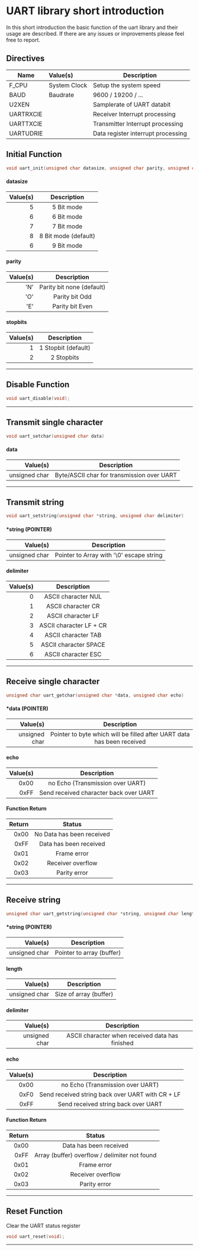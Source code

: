 # UART library short introduction

In this short introduction the basic function of the uart library and their usage are described. If there are any issues or improvements please feel free to report.

## Directives

| Name          | Value(s)            | Description                        |
|---------------|:--------------------|------------------------------------|
| F_CPU         | System Clock        | Setup the system speed             |
| BAUD          | Baudrate            | 9600 / 19200 / ...                 |
| U2XEN         |                     | Samplerate of UART databit         |
| UARTRXCIE     |                     | Receiver Interrupt processing      |
| UARTTXCIE     |                     | Transmitter Interrupt processing   |
| UARTUDRIE     |                     | Data register interrupt processing |

## Initial Function

```c
void uart_init(unsigned char datasize, unsigned char parity, unsigned char stopbits);
```

#### datasize
| Value(s) | Description          |
|---------:|:--------------------:|
| 5        | 5 Bit mode           |
| 6        | 6 Bit mode           |
| 7        | 7 Bit mode           |
| 8        | 8 Bit mode (default) |
| 6        | 9 Bit mode           |

#### parity
| Value(s) | Description               |
|---------:|:-------------------------:|
| 'N'      | Parity bit none (default) |
| 'O'      | Parity bit Odd            |
| 'E'      | Parity bit Even           |

#### stopbits
| Value(s) | Description          |
|---------:|:--------------------:|
| 1        | 1 Stopbit (default)  |
| 2        | 2 Stopbits           |

---

## Disable Function

```c
void uart_disable(void);
```

---

## Transmit single character

```c
void uart_setchar(unsigned char data)
```

#### data
| Value(s)      | Description                                |
|--------------:|:------------------------------------------:|
| unsigned char | Byte/ASCII char for transmission over UART |

---

## Transmit string

```c
void uart_setstring(unsigned char *string, unsigned char delimiter)	
```

#### *string (POINTER)
| Value(s)      | Description                              |
|--------------:|:----------------------------------------:|
| unsigned char | Pointer to Array with '\0' escape string |

#### delimiter
| Value(s) | Description                  |
|---------:|:----------------------------:|
| 0        | ASCII character NUL          |
| 1        | ASCII character CR           |
| 2        | ASCII character LF           |
| 3        | ASCII character LF + CR      |
| 4        | ASCII character TAB          |
| 5        | ASCII character SPACE        |
| 6        | ASCII character ESC          |

---

## Receive single character

```c
unsigned char uart_getchar(unsigned char *data, unsigned char echo)
```

#### *data (POINTER)
| Value(s)      | Description                                                            |
|--------------:|:----------------------------------------------------------------------:|
| unsigned char | Pointer to byte which will be filled after UART data has been received |

#### echo
| Value(s) | Description                            |
|---------:|:--------------------------------------:|
| 0x00     | no Echo (Transmission over UART)       |
| 0xFF     | Send received character back over UART |

#### Function Return
| Return | Status                    |
|-------:|:-------------------------:|
| 0x00   | No Data has been received |
| 0xFF   | Data has been received    |
| 0x01   | Frame error               |
| 0x02   | Receiver overflow         |
| 0x03   | Parity error              |

---

## Receive string

```c
unsigned char uart_getstring(unsigned char *string, unsigned char length, unsigned char delimiter, unsigned char echo)
```

#### *string (POINTER)
| Value(s)      | Description               |
|--------------:|:-------------------------:|
| unsigned char | Pointer to array (buffer) |

#### length
| Value(s)      | Description            |
|--------------:|:----------------------:|
| unsigned char | Size of array (buffer) |

#### delimiter
| Value(s)      | Description                                     |
|--------------:|:-----------------------------------------------:|
| unsigned char | ASCII character when received data has finished |

#### echo
| Value(s) | Description                                      |
|---------:|:------------------------------------------------:|
| 0x00     | no Echo (Transmission over UART)                 |
| 0xF0     | Send received string back over UART with CR + LF |
| 0xFF     | Send received string back over UART              |

#### Function Return
| Return | Status                                          |
|-------:|:-----------------------------------------------:|
| 0x00   | Data has been received                          |
| 0xFF   | Array (buffer) overflow / delimiter not found   |
| 0x01   | Frame error                                     |
| 0x02   | Receiver overflow                               |
| 0x03   | Parity error                                    

---

## Reset Function
Clear the UART status register

```c
void uart_reset(void);
```

---

